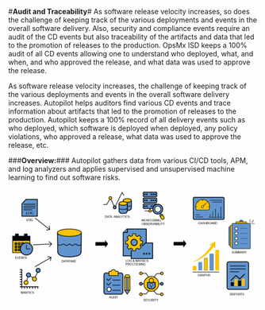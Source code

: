#**Audit and Traceability**#
As software release velocity increases, so does the challenge of keeping track of the various 
deployments and events in the overall software delivery. Also, security and compliance events 
require an audit of the CD events but also traceability of the artifacts and data that led to 
the promotion of releases to the production. OpsMx ISD keeps a 100% audit of all CD events allowing 
one to understand who deployed, what, and when, and who approved the release, and what data was used 
to approve the release.

As software release velocity increases, the challenge of keeping track of the various deployments 
and events in the overall software delivery increases. Autopilot helps auditors find various CD 
events and trace information about artifacts that led to the promotion of releases to the production. 
Autopilot keeps a 100% record of all delivery events such as who deployed, which software is deployed 
when deployed, any policy violations, who approved a release, what data was used to approve the 
release, etc.

###**Overview:**###
Autopilot gathers data from various CI/CD tools, APM, and log analyzers and applies supervised and 
unsupervised machine learning to find out software risks.

![Audit_and_Traceability](./Audit_and_Traceability.png)







 

